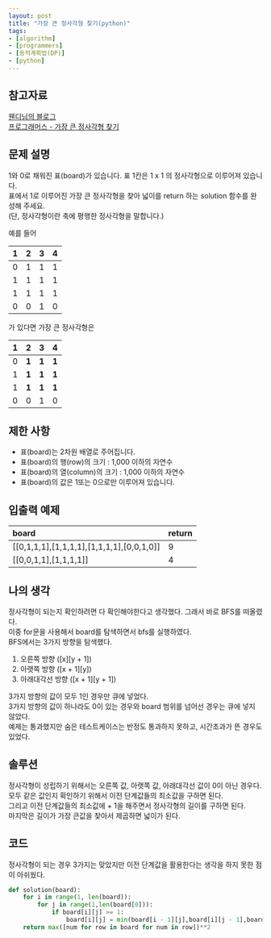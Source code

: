 ```yaml
---
layout: post
title: "가장 큰 정사각형 찾기(python)"
tags:
- [algorithm]
- [programmers]
- [동적계획법(DP)]
- [python]
---
```


## 참고자료
[웬디님의 블로그](https://i-am-wendy.tistory.com/13)  
[프로그래머스 - 가장 큰 정사각형 찾기](https://programmers.co.kr/learn/courses/30/lessons/12905)

## 문제 설명
1와 0로 채워진 표(board)가 있습니다. 표 1칸은 1 x 1 의 정사각형으로 이루어져 있습니다.   
표에서 1로 이루어진 가장 큰 정사각형을 찾아 넓이를 return 하는 solution 함수를 완성해 주세요.   
(단, 정사각형이란 축에 평행한 정사각형을 말합니다.)  
  
예를 들어  
  
1 | 2 | 3 | 4
--- | --- | --- | ---
0 | 1 | 1 | 1
1 | 1 | 1 | 1
1 | 1 | 1 | 1
0 | 0 | 1 | 0
  
가 있다면 가장 큰 정사각형은
  
1 | 2 | 3 | 4
--- | --- | --- | ---
0 | **1** | **1** | **1**
1 | **1** | **1** | **1**
1 | **1** | **1** | **1**
0 | 0 | 1 | 0


## 제한 사항
- 표(board)는 2차원 배열로 주어집니다.
- 표(board)의 행(row)의 크기 : 1,000 이하의 자연수
- 표(board)의 열(column)의 크기 : 1,000 이하의 자연수
- 표(board)의 값은 1또는 0으로만 이루어져 있습니다.

## 입출력 예제

board | return  
:--- | :----
[[0,1,1,1],[1,1,1,1],[1,1,1,1],[0,0,1,0]] | 9
[[0,0,1,1],[1,1,1,1]] | 4

## 나의 생각

정사각형이 되는지 확인하려면 다 확인해야한다고 생각했다. 그래서 바로 BFS를 떠올렸다.  
이중 for문을 사용해서 board를 탐색하면서 bfs를 실행하였다.  
BFS에서는 3가지 방향을 탐색했다.  
1. 오른쪽 방향 ([x][y + 1]) 
1. 아랫쪽 방향 ([x + 1][y])
1. 아래대각선 방향 ([x + 1][y + 1])  

3가지 방향의 값이 모두 1인 경우만 큐에 넣었다.  
3가지 방향의 값이 하나라도 0이 있는 경우와 board 범위를 넘어선 경우는 큐에 넣지 않았다.  
예제는 통과했지만 숨은 테스트케이스는 반정도 통과하지 못하고, 시간초과가 뜬 경우도 있었다.  
   

## 솔루션

정사각형이 성립하기 위해서는 오른쪽 값, 아랫쪽 값, 아래대각선 값이 0이 아닌 경우다.  
모두 같은 값인지 확인하기 위해서 이전 단계값들의 최소값을 구하면 된다.  
그리고 이전 단계값들의 최소값에 + 1을 해주면서 정사각형의 길이를 구하면 된다.  
마지막은 길이가 가장 큰값을 찾아서 제곱하면 넓이가 된다.  

## 코드
정사각형이 되는 경우 3가지는 맞았지만 이전 단계값을 활용한다는 생각을 하지 못한 점이 아쉬웠다. 

```python
def solution(board):
    for i in range(1, len(board)):
        for j in range(1,len(board[0])):
            if board[i][j] >= 1:
                board[i][j] = min(board[i - 1][j],board[i][j - 1],board[i - 1][j - 1]) + 1
    return max([num for row in board for num in row])**2
```